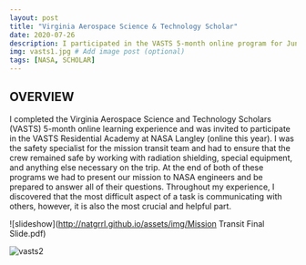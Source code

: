 ```yaml
---
layout: post
title: "Virginia Aerospace Science & Technology Scholar"
date: 2020-07-26
description: I participated in the VASTS 5-month online program for Juniors & Seniors.  Based on performance, I was selected to attend a seven-day residential summer academy at NASA Langley Research Center in Hampton, Va., where students are immersed in NASA-related research through interaction with scientists, engineers and technologists.  # Add post description (optional)
img: vasts1.jpg # Add image post (optional)
tags: [NASA, SCHOLAR]
---
```


## OVERVIEW

I completed the Virginia Aerospace Science and Technology Scholars (VASTS) 5-month online learning experience and was invited to participate in the VASTS Residential Academy at NASA Langley (online this year). I was the safety specialist for the mission transit team and had to ensure that the crew remained safe by working with radiation shielding, special equipment, and anything else necessary on the trip.  At the end of both of these programs we had to present our mission to NASA engineers and be prepared to answer all of their questions. Throughout my experience, I discovered that the most difficult aspect of a task is communicating with others, however, it is also the most crucial and helpful part.

![slideshow](http://natgrrl.github.io/assets/img/Mission Transit Final Slide.pdf)

![vasts2](http://natgrrl.github.io/assets/img/vasts2.jpg)



